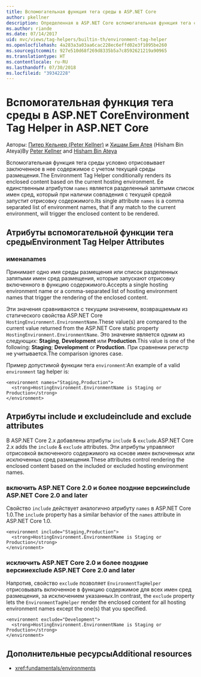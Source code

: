 ```yaml
---
title: Вспомогательная функция тега среды в ASP.NET Core
author: pkellner
description: Определенная в ASP.NET Core вспомогательная функция тега среды, включая все свойства
ms.author: riande
ms.date: 07/14/2017
uid: mvc/views/tag-helpers/builtin-th/environment-tag-helper
ms.openlocfilehash: 4a283a3a03aa6cac228ec6effd02e3f1095be260
ms.sourcegitcommit: 927e510d68f269d8335b5a7c8592621219a90965
ms.translationtype: HT
ms.contentlocale: ru-RU
ms.lasthandoff: 07/30/2018
ms.locfileid: "39342228"
---
```

# <a name="environment-tag-helper-in-aspnet-core"></a><span data-ttu-id="a4da9-103">Вспомогательная функция тега среды в ASP.NET Core</span><span class="sxs-lookup"><span data-stu-id="a4da9-103">Environment Tag Helper in ASP.NET Core</span></span>

<span data-ttu-id="a4da9-104">Авторы: [Питер Кельнер (Peter Kellner)](http://peterkellner.net) и [Хишам Бин Атея](https://twitter.com/hishambinateya) (Hisham Bin Ateya)</span><span class="sxs-lookup"><span data-stu-id="a4da9-104">By [Peter Kellner](http://peterkellner.net) and [Hisham Bin Ateya](https://twitter.com/hishambinateya)</span></span>

<span data-ttu-id="a4da9-105">Вспомогательная функция тега среды условно отрисовывает заключенное в нее содержимое с учетом текущей среды размещения.</span><span class="sxs-lookup"><span data-stu-id="a4da9-105">The Environment Tag Helper conditionally renders its enclosed content based on the current hosting environment.</span></span> <span data-ttu-id="a4da9-106">Ее единственным атрибутом `names` является разделенный запятыми список имен сред, который при наличии совпадения с текущей средой запустит отрисовку содержимого.</span><span class="sxs-lookup"><span data-stu-id="a4da9-106">Its single attribute `names` is a comma separated list of environment names, that if any match to the current environment, will trigger the enclosed content to be rendered.</span></span>

## <a name="environment-tag-helper-attributes"></a><span data-ttu-id="a4da9-107">Атрибуты вспомогательной функции тега среды</span><span class="sxs-lookup"><span data-stu-id="a4da9-107">Environment Tag Helper Attributes</span></span>

### <a name="names"></a><span data-ttu-id="a4da9-108">имена</span><span class="sxs-lookup"><span data-stu-id="a4da9-108">names</span></span>

<span data-ttu-id="a4da9-109">Принимает одно имя среды размещения или список разделенных запятыми имен сред размещения, которые запускают отрисовку включенного в функцию содержимого.</span><span class="sxs-lookup"><span data-stu-id="a4da9-109">Accepts a single hosting environment name or a comma-separated list of hosting environment names that trigger the rendering of the enclosed content.</span></span>

<span data-ttu-id="a4da9-110">Эти значения сравниваются с текущим значением, возвращаемым из статического свойства ASP.NET Core `HostingEnvironment.EnvironmentName`.</span><span class="sxs-lookup"><span data-stu-id="a4da9-110">These value(s) are compared to the current value returned from the ASP.NET Core static property `HostingEnvironment.EnvironmentName`.</span></span>  <span data-ttu-id="a4da9-111">Это значение является одним из следующих: **Staging**, **Development** или **Production**.</span><span class="sxs-lookup"><span data-stu-id="a4da9-111">This value is one of the following: **Staging**; **Development** or **Production**.</span></span> <span data-ttu-id="a4da9-112">При сравнении регистр не учитывается.</span><span class="sxs-lookup"><span data-stu-id="a4da9-112">The comparison ignores case.</span></span>

<span data-ttu-id="a4da9-113">Пример допустимой функции тега `environment`:</span><span class="sxs-lookup"><span data-stu-id="a4da9-113">An example of a valid `environment` tag helper is:</span></span>

```cshtml
<environment names="Staging,Production">
  <strong>HostingEnvironment.EnvironmentName is Staging or Production</strong>
</environment>
```

## <a name="include-and-exclude-attributes"></a><span data-ttu-id="a4da9-114">Атрибуты include и exclude</span><span class="sxs-lookup"><span data-stu-id="a4da9-114">include and exclude attributes</span></span>

<span data-ttu-id="a4da9-115">В ASP.NET Core 2.x добавлены атрибуты `include` & `exclude`.</span><span class="sxs-lookup"><span data-stu-id="a4da9-115">ASP.NET Core 2.x adds the `include` & `exclude` attributes.</span></span> <span data-ttu-id="a4da9-116">Эти атрибуты управляют отрисовкой включенного содержимого на основе имен включенных или исключенных сред размещения.</span><span class="sxs-lookup"><span data-stu-id="a4da9-116">These attributes control rendering the enclosed content based on the included or excluded hosting environment names.</span></span>

### <a name="include-aspnet-core-20-and-later"></a><span data-ttu-id="a4da9-117">включить ASP.NET Core 2.0 и более поздние версии</span><span class="sxs-lookup"><span data-stu-id="a4da9-117">include ASP.NET Core 2.0 and later</span></span>

<span data-ttu-id="a4da9-118">Свойство `include` действует аналогично атрибуту `names` в ASP.NET Core 1.0.</span><span class="sxs-lookup"><span data-stu-id="a4da9-118">The `include` property has a similar behavior of the `names` attribute in ASP.NET Core 1.0.</span></span>

```cshtml
<environment include="Staging,Production">
  <strong>HostingEnvironment.EnvironmentName is Staging or Production</strong>
</environment>
```

### <a name="exclude-aspnet-core-20-and-later"></a><span data-ttu-id="a4da9-119">исключить ASP.NET Core 2.0 и более поздние версии</span><span class="sxs-lookup"><span data-stu-id="a4da9-119">exclude ASP.NET Core 2.0 and later</span></span>

<span data-ttu-id="a4da9-120">Напротив, свойство `exclude` позволяет `EnvironmentTagHelper` отрисовывать включенное в функцию содержимое для всех имен сред размещения, за исключением указанных.</span><span class="sxs-lookup"><span data-stu-id="a4da9-120">In contrast, the `exclude` property lets the `EnvironmentTagHelper` render the enclosed content for all hosting environment names except the one(s) that you specified.</span></span>

```cshtml
<environment exclude="Development">
  <strong>HostingEnvironment.EnvironmentName is Staging or Production</strong>
</environment>
```

## <a name="additional-resources"></a><span data-ttu-id="a4da9-121">Дополнительные ресурсы</span><span class="sxs-lookup"><span data-stu-id="a4da9-121">Additional resources</span></span>

* <xref:fundamentals/environments>
